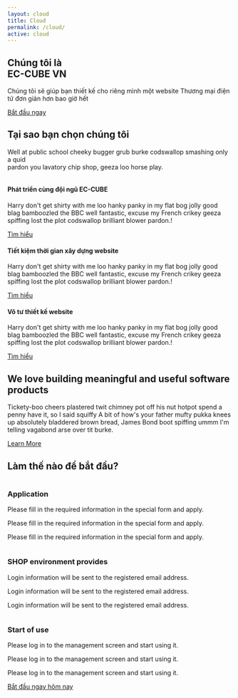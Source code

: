 ```yaml
---
layout: cloud
title: Cloud
permalink: /cloud/
active: cloud
---
```


<section class="software_banner_area d-flex align-items-center">
    <div class="container">
        <div class="row">
            <div class="col-lg-6 d-flex align-items-center">
                <div class="software_banner_content">
                    <h2 class="f_500 f_size_50 w_color wow fadeInLeft" data-wow-delay="0.2s"> Chúng tôi là <br><span class="f_700">EC-CUBE VN</span></h2>
                    <p class="w_color f_size_18 l_height30 mt_30 wow fadeInLeft" data-wow-delay="0.4s">Chúng tôi sẽ giúp bạn thiết kế cho riêng mình một website <span class="f_700">Thương mại điện tử</span> đơn giản hơn bao giờ hết</p>
                    <div class="action_btn d-flex align-items-center mt_40 wow fadeInLeft" data-wow-delay="0.6s">
                        <a href="/contact" class="software_banner_btn">Bắt đầu ngay</a>
                    </div>
                </div>
            </div>
            <div class="col-lg-6">
                <div class="software_img wow fadeInRight" data-wow-delay="0.2s">
                    <img src="/assets/img/cloud/banner_img.png" alt="">
                </div>
            </div>
        </div>
    </div>
</section>

<section class="saas_service_area sec_pad">
    <div class="container">
        <div class="sec_title text-center mb_70 wow fadeInUp" data-wow-delay="0.3s">
            <h2 class="f_p f_size_30 l_height50 f_600 t_color"><span class="f_size_40 text-primary">Tại sao</span> bạn chọn chúng tôi</h2>
            <p class="f_300 f_size_16">Well at public school cheeky bugger grub burke codswallop smashing only a quid<br> pardon you lavatory chip shop, geeza loo horse play.</p>
        </div>
        <div class="row saas_service_item">
            <div class="col-lg-6">
                <div class="saas_service_img wow fadeInLeft" data-wow-delay="0.5s">
                    <img src="/assets/img/cloud/service_one.png" alt="">
                </div>
            </div>
            <div class="col-lg-6 d-flex align-items-center">
                <div class="saas_service_content pr_100 wow fadeInRight" data-wow-delay="0.7s">
                    <div class="icon icon_one"><i class="ti-control-shuffle"></i></div>
                    <h4 class="f_500 f_p t_color">Phát triển cùng đội ngũ EC-CUBE</h4>
                    <p class="f_p f_300">Harry don't get shirty with me loo hanky panky in my flat bog jolly good blag bamboozled the BBC well fantastic, excuse my French crikey geeza spiffing lost the plot codswallop brilliant blower pardon.!</p>
                    <a href="#" class="gr_btn"><span class="text">Tìm hiểu</span></a>
                </div>
            </div>
        </div>
        <div class="row flex-row-reverse saas_service_item">
            <div class="col-lg-6">
                <div class="saas_service_img wow fadeInRight" data-wow-delay="0.4s">
                    <img src="/assets/img/cloud/Design.png" alt="">
                </div>
            </div>
            <div class="col-lg-6 d-flex align-items-center">
                <div class="saas_service_content pl_100 wow fadeInLeft" data-wow-delay="0.6s">
                    <div class="icon icon_two"><i class="ti-split-v-alt"></i></div>
                    <h4 class="f_500 f_p t_color">Tiết kiệm thời gian xây dựng website</h4>
                    <p class="f_p f_300">Harry don't get shirty with me loo hanky panky in my flat bog jolly good blag bamboozled the BBC well fantastic, excuse my French crikey geeza spiffing lost the plot codswallop brilliant blower pardon.!</p>
                    <a href="#" class="gr_btn"><span class="text">Tìm hiểu</span></a>
                </div>
            </div>
        </div>
        <div class="row saas_service_item">
            <div class="col-lg-6">
                <div class="saas_service_img wow fadeInLeft" data-wow-delay="0.4s">
                    <img src="/assets/img/cloud/enterprice.png" alt="">
                </div>
            </div>
            <div class="col-lg-6 d-flex align-items-center">
                <div class="saas_service_content pr_100 wow fadeInRight" data-wow-delay="0.6s">
                    <div class="icon icon_three"><i class="ti-bar-chart-alt"></i></div>
                    <h4 class="f_500 f_p t_color">Vô tư thiết kế website</h4>
                    <p class="f_p f_300">Harry don't get shirty with me loo hanky panky in my flat bog jolly good blag bamboozled the BBC well fantastic, excuse my French crikey geeza spiffing lost the plot codswallop brilliant blower pardon.!</p>
                    <a href="#" class="gr_btn"><span class="text">Tìm hiểu</span></a>
                </div>
            </div>
        </div>
    </div>
</section>

<!-- <section class="developer_product_area">
    <div class="container">
        <div class="row">
            <div class="col-lg-12 d-flex align-items-center">
                <div class="developer_product_content">
                    <h2 class="f_600 f_size_30 l_height30 t_color3 mb_50 text-center wow fadeInUp" data-wow-delay="0.2s"><span class="f_size_40 text-primary">4</span> lý do tại sao bạn nên có <span class="f_size_40 text-primary">website thương mại điện tử</span></h2>
                    <ul class="nav nav-tabs develor_tab mb-30 w-100 justify-content-center d-flex" id="myTab2" role="tablist">
                        <li class="nav-item m-0 px-5">
                            <a class="nav-link active" id="w41-tab" data-toggle="tab" href="#w41" role="tab" aria-controls="w41" aria-selected="true">Chi phí</a>
                        </li>
                        <li class="nav-item m-0 px-5">
                            <a class="nav-link" id="w42-tab" data-toggle="tab" href="#w42" role="tab" aria-controls="w42" aria-selected="false">Khách hàng</a>
                        </li>
                        <li class="nav-item m-0 px-5">
                            <a class="nav-link" id="w43-tab" data-toggle="tab" href="#w43" role="tab" aria-controls="w43" aria-selected="false">Trải nghiệm</a>
                        </li>
                        <li class="nav-item m-0 px-5">
                            <a class="nav-link" id="w44-tab" data-toggle="tab" href="#w44" role="tab" aria-controls="w44" aria-selected="false">Tiềm năng</a>
                        </li>
                    </ul>
                    <div class="tab-content developer_tab_content">
                        <div class="tab-pane fade show active" id="w41" role="tabpanel" aria-labelledby="w41-tab">
                          <h3>Tiết kiệm tối đa chi phí vận hành</h3>
                          <p class="mb_40">Không còn phải tốn quá nhiều chi phí kinh doanh như thuê mặt bằng, thiết kế nội thất, chi phí gửi xe, bảo vệ,… Mọi thứ tiết kiệm tối giản như mơ khi sở hữu ngay cửa hàng online xây dựng trên nền tảng EC-CUBE.<br>
                          Một website bán hàng thân thiện, nhiều tiện ích hấp dẫn giúp bạn dễ dàng kiểm soát công việc kinh doanh, còn gì tuyệt hơn thế?</p>
                        </div>
                        <div class="tab-pane fade" id="w42" role="tabpanel" aria-labelledby="w42-tab">
                          <h3>Luôn dõi theo khách hàng</h3>
                          <p class="mb_40">Những con số không bao giờ nói dối và chúng là cách để bạn hiểu và nắm rõ nhu cầu khách hàng.<br>
                          Mọi số liệu đều được EC-CUBE phân tích và cập nhật liên tục. Với data khách hàng, bạn có thể dễ dàng quản lý và phân tích hành vi của khách hàng mục tiêu, từ đó hoạch định hiệu quả nhất chiến lược kinh doanh của mình.</p>
                        </div>
                        <div class="tab-pane fade" id="w43" role="tabpanel" aria-labelledby="w43-tab">
                          <h3>Tăng trải nghiệm cho khách hàng</h3>
                          <p class="mb_40">Thoải mái mua sắm bất kỳ lúc nào và ở bất kì đâu là những trải nghiệm tuyệt vời mà thương mại điện tử mang đến cho khách hàng. Với EC-CUBE, bạn có thể đa dạng hóa và mở rộng hơn những trải nghiệm ấy nhờ những tiện ích hấp dẫn được phát triển:</p>
                          <ul class="list-unstyled mb-0">
                            <li><i class="ti-check mr-2"></i> Thanh toán trực tuyến qua OnePAY và Sacombank</li>
                            <li><i class="ti-check mr-2"></i> Giao hàng đến nhiều địa chỉ khác nhau chỉ trong một đơn hàng</li>
                            <li><i class="ti-check mr-2"></i> Hỗ trợ xuất hóa đơn bán lẻ và giao hàng</li>
                            <li><i class="ti-check mr-2"></i> Hỗ trợ quảng cáo qua email</li>
                            <li><i class="ti-check mr-2"></i> Mua hàng tích điểm</li>
                            <li><i class="ti-check mr-2"></i> Tạo chương trình khuyến mãi bắt mắt, thu hút khách</li>
                          </ul>
                        </div>
                        <div class="tab-pane fade" id="w44" role="tabpanel" aria-labelledby="w44-tab">
                          <h3>Mở rộng phạm vi tiếp cận</h3>
                          <p class="mb_40">Một cửa hàng truyền thống chỉ ở yên một mặt bằng thì không thể đi muôn nơi. Nhưng với cửa hàng online thì không gì là không thể.<br>
                          Bằng những hình thức quảng cáo đa dạng trên internet, cửa hàng thương mại điện tử của bạn sẽ được mở rộng phạm vi một cách “xa-không-tưởng”, tiếp cận nhiều khách hàng tiềm năng và mang về doanh thu “màu mỡ” hơn.</p>
                        </div>
                    </div>
                </div>
            </div>
        </div>
    </div>
</section> -->

<section class="software_featured_area_two sec_pad">
    <div class="container">
        <div class="row">
            <div class="col-lg-6">
                <div class="software_featured_img wow fadeInLeft" data-wow-delay="0.2s">
                    <img class="img-fluid" src="/assets/img/cloud/featured_img1.png" alt="">
                </div>
            </div>
            <div class="col-lg-5 offset-lg-1 d-flex align-items-center pl-0">
                <div class="software_featured_content">
                    <h2 class="f_700 f_size30 l_height_40 w_color f_p mb-30 wow fadeInRight" data-wow-delay="0.2s">We love building meaningful and useful software products</h2>
                    <p class="w_color f_300 mb_50 wow fadeInRight" data-wow-delay="0.4s">Tickety-boo cheers plastered twit chimney pot off his nut hotpot spend a penny have it, so I said squiffy A bit of how's your father mufty pukka knees up absolutely bladdered brown bread, James Bond boot spiffing ummm I'm telling vagabond arse over tit burke.</p>
                    <a href="#" class="btn_hover btn_four wow fadeInRight" data-wow-delay="0.6s">Learn More</a>
                </div>
            </div>
        </div>
    </div>
</section>

<section class="agency_featured_area bg_color">
    <div class="container">
        <h2 class="f_size_30 f_600 t_color3 l_height40 text-center wow fadeInUp" data-wow-delay="0.3s">Làm thế nào để bắt đầu?</h2>
        <div class="features_info">
            <img class="dot_img" src="/assets/img/cloud/dot.png" alt="">
            <div class="row agency_featured_item flex-row-reverse">
                <div class="col-lg-6">
                    <div class="agency_featured_img text-right wow fadeInRight" data-wow-delay="0.4s">
                        <img src="/assets/img/cloud/work1.png" alt="">
                    </div>
                </div>
                <div class="col-lg-6">
                    <div class="agency_featured_content pr_70 pl_70 wow fadeInLeft" data-wow-delay="0.6s">
                        <div class="dot"><span class="dot1"></span><span class="dot2"></span></div>
                        <img class="number" src="/assets/img/cloud/icon01.png" alt="">
                        <h3>Application</h3>
                        <p>Please fill in the required information in the special form and apply.</p>
                        <p>Please fill in the required information in the special form and apply.</p>
                        <p>Please fill in the required information in the special form and apply.</p>
                        <a href="#" class="icon mt_30"><i class="ti-arrow-right"></i></a>
                    </div>
                </div>
            </div>
            <div class="row agency_featured_item agency_featured_item_two">
                <div class="col-lg-6">
                    <div class="agency_featured_img text-right wow fadeInLeft" data-wow-delay="0.3s">
                        <img src="/assets/img/cloud/work2.png" alt="">
                    </div>
                </div>
                <div class="col-lg-6">
                    <div class="agency_featured_content pl_100 wow fadeInRight" data-wow-delay="0.5s">
                        <div class="dot"><span class="dot1"></span><span class="dot2"></span></div>
                        <img class="number" src="/assets/img/cloud/icon02.png" alt="">
                        <h3>SHOP environment provides</h3>
                        <p>Login information will be sent to the registered email address.</p>
                        <p>Login information will be sent to the registered email address.</p>
                        <p>Login information will be sent to the registered email address.</p>
                        <a href="#" class="icon mt_30"><i class="ti-arrow-right"></i></a>
                    </div>
                </div>
            </div>
            <div class="row agency_featured_item flex-row-reverse">
                <div class="col-lg-6">
                    <div class="agency_featured_img text-right wow fadeInRight" data-wow-delay="0.3s">
                        <img src="/assets/img/cloud/work3.png" alt="">
                    </div>
                </div>
                <div class="col-lg-6">
                    <div class="agency_featured_content pr_70 pl_70 wow fadeInLeft" data-wow-delay="0.5s">
                        <div class="dot"><span class="dot1"></span><span class="dot2"></span></div>
                        <img class="number" src="/assets/img/cloud/icon3.png" alt="">
                        <h3>Start of use</h3>
                        <p>Please log in to the management screen and start using it.</p>
                        <p>Please log in to the management screen and start using it.</p>
                        <p>Please log in to the management screen and start using it.</p>
                        <a href="#" class="btn_hover agency_banner_btn mt_30">Bắt đầu ngay hôm nay</a>
                    </div>
                </div>
            </div>
            <div class="dot middle_dot"><span class="dot1"></span><span class="dot2"></span></div>
        </div>
    </div>
</section>
